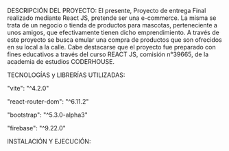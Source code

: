 DESCRIPCIÓN DEL PROYECTO:
    El presente, Proyecto de entrega Final realizado mediante React JS, pretende ser una e-commerce. La misma se trata de un negocio o tienda de productos para mascotas, perteneciente a unos amigos, que efectivamente tienen dicho emprendimiento. A través de este proyecto se busca emular una compra de productos que son ofrecidos en su local a la calle. 
    Cabe destacarse que el proyecto fue preparado con fines educativos a través del curso REACT JS, comisión n°39665, de la academia de estudios CODERHOUSE.

TECNOLOGÍAS y LIBRERÍAS UTILIZADAS:

"vite": "^4.2.0"

"react-router-dom": "^6.11.2"

"bootstrap": "^5.3.0-alpha3"

"firebase": "^9.22.0"

INSTALACIÓN Y EJECUCIÓN:


